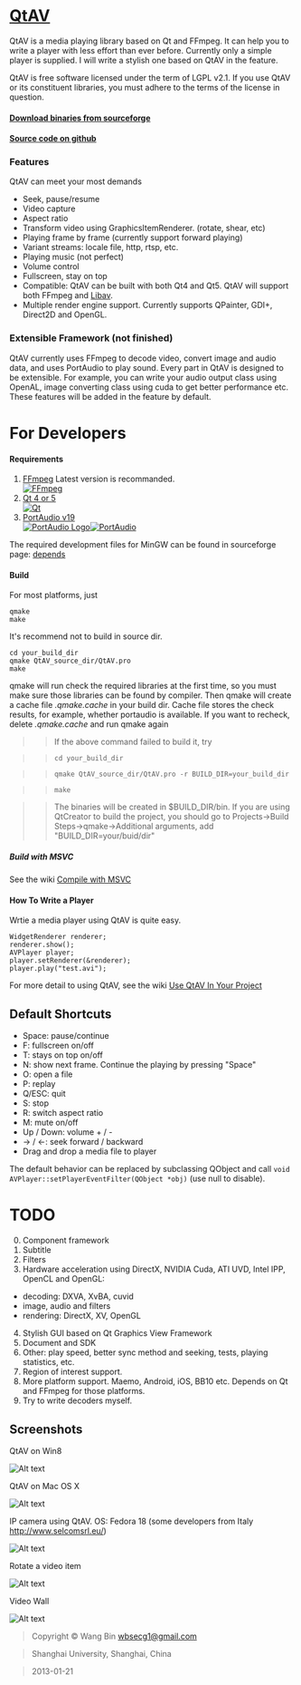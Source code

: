 # [QtAV](https://sourceforge.net/projects/qtav)

QtAV is a media playing library based on Qt and FFmpeg. It can help you to write a player
with less effort than ever before. Currently only a simple player is supplied. I will write a
stylish one based on QtAV in the feature.

QtAV is free software licensed under the term of LGPL v2.1. If you use QtAV or its constituent libraries,
you must adhere to the terms of the license in question.

#### [Download binaries from sourceforge](https://sourceforge.net/projects/qtav)
#### [Source code on github](https://github.com/wang-bin/QtAV)

### Features

QtAV can meet your most demands

- Seek, pause/resume
- Video capture
- Aspect ratio
- Transform video using GraphicsItemRenderer. (rotate, shear, etc)
- Playing frame by frame (currently support forward playing)
- Variant streams: locale file, http, rtsp, etc.
- Playing music (not perfect)
- Volume control
- Fullscreen, stay on top
- Compatible: QtAV can be built with both Qt4 and Qt5. QtAV will support
  both FFmpeg and [Libav](http://libav.org).
- Multiple render engine support. Currently supports QPainter, GDI+, Direct2D and OpenGL.

### Extensible Framework (not finished)

  QtAV currently uses FFmpeg to decode video, convert image and audio data, and uses PortAudio to play
  sound. Every part in QtAV is designed to be extensible. For example, you can write your audio output
  class using OpenAL, image converting class using cuda to get better performance etc. These features
  will be added in the feature by default.


# For Developers

#### Requirements

1. [FFmpeg](http://ffmpeg.org) Latest version is recommanded.  
[![FFmpeg](http://ffmpeg.org/ffmpeg-logo.png)](http://ffmpeg.org)
2. [Qt 4 or 5](http://qt-project.org/downloads)  
[![Qt](http://blog.qt.digia.com/wp-content/themes/qt_blog/images/Qt_master_logo_CMYK_noback.gif)](http://qt-project.org)
3. [PortAudio v19](http://www.portaudio.com/download.html)  
[![PortAudio Logo](http://www.portaudio.com/images/portaudio_logo.png)](http://www.portaudio.com)[![PortAudio](http://www.portaudio.com/images/portaudio_logotext.png)](http://www.portaudio.com)

The required development files for MinGW can be found in sourceforge
page: [depends](https://sourceforge.net/projects/qtav/files/depends)

#### Build

For most platforms, just

    qmake
    make

It's recommend not to build in source dir.  

    cd your_build_dir
    qmake QtAV_source_dir/QtAV.pro
    make

qmake will run check the required libraries at the first time, so you must make sure those libraries can be found by compiler.
Then qmake will create a cache file _.qmake.cache_ in your build dir. Cache file stores the check results, for example, whether portaudio is available. If you want to recheck, delete _.qmake.cache_ and run qmake again

>>If the above command failed to build it, try

>>    `cd your_build_dir`

>>    `qmake QtAV_source_dir/QtAV.pro -r BUILD_DIR=your_build_dir`

>>    `make`

>>  The binaries will be created in $BUILD_DIR/bin.
>>  If you are using QtCreator to build the project, you should go to Projects->Build Steps->qmake->Additional arguments, add "BUILD_DIR=your/buid/dir"


##### Build with MSVC

  See the wiki [Compile with MSVC](https://github.com/wang-bin/QtAV/wiki/Compile-with-MSVC)



#### How To Write a Player

Wrtie a media player using QtAV is quite easy.

    WidgetRenderer renderer;
    renderer.show();
    AVPlayer player;
    player.setRenderer(&renderer);
    player.play("test.avi");

For more detail to using QtAV, see the wiki [Use QtAV In Your Project](https://github.com/wang-bin/QtAV/wiki/Use-QtAV-In-Your-Project)


Default Shortcuts
-----------------
- Space: pause/continue
- F: fullscreen on/off
- T: stays on top on/off
- N: show next frame. Continue the playing by pressing "Space"
- O: open a file
- P: replay
- Q/ESC: quit
- S: stop
- R: switch aspect ratio
- M: mute on/off
- Up / Down: volume + / -
- -> / <-: seek forward / backward
- Drag and drop a media file to player


The default behavior can be replaced by subclassing QObject and call `void AVPlayer::setPlayerEventFilter(QObject *obj)` (use null to disable).


# TODO

0. Component framework
1. Subtitle
2. Filters
3. Hardware acceleration using DirectX, NVIDIA Cuda, ATI UVD, Intel IPP, OpenCL and OpenGL:
  * decoding: DXVA, XvBA, cuvid
  * image, audio and filters
  * rendering: DirectX, XV, OpenGL
4. Stylish GUI based on Qt Graphics View Framework
5. Document and SDK
6. Other: play speed, better sync method and seeking, tests, playing statistics, etc.
7. Region of interest support.
8. More platform support. Maemo, Android, iOS, BB10 etc. Depends on Qt and FFmpeg for those platforms.
9. Try to write decoders myself.

Screenshots
----------

QtAV on Win8

![Alt text](https://github.com/downloads/wang-bin/QtAV/screenshot.png "simple player")

QtAV on Mac OS X

![Alt text](https://sourceforge.net/p/qtav/screenshot/mac.jpg "simple player on Mac")

IP camera using QtAV. OS: Fedora 18 (some developers from Italy http://www.selcomsrl.eu/)

![Alt text](https://sourceforge.net/projects/qtav/screenshots/ip_camera.jpg "ip camera")

Rotate a video item

![Alt text](https://sourceforge.net/p/qtav/screenshot/QtAV_videoitem.jpg "rotated video")

Video Wall

![Alt text](https://sourceforge.net/p/qtav/screenshot/videowall.png "video wall")


> Copyright &copy; Wang Bin wbsecg1@gmail.com

> Shanghai University, Shanghai, China

> 2013-01-21
